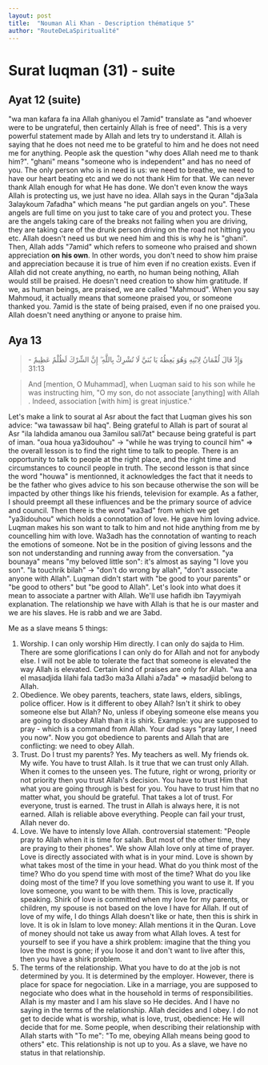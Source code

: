 ```yaml
---
layout: post
title:  "Nouman Ali Khan - Description thématique 5"
author: "RouteDeLaSpiritualité"
---
```


# Surat luqman (31) - suite

## Ayat 12 (suite)

"wa man kafara fa ina Allah ghaniyou el 7amid" translate as "and whoever were to be ungrateful, then certainly Allah is free of need". This is a very powerful statement made by Allah and lets try to understand it. Allah is saying that he does not need me to be grateful to him and he does not need me for anything. People ask the question "why does Allah need me to thank him?". "ghani" means "someone who is independent" and has no need of you. The only person who is in need is us: we need to breathe, we need to have our heart beating etc and we do not thank Him for that. We can never thank Allah enough for what He has done. We don't even know the ways Allah is protecting us, we just have no idea. Allah says in the Quran "dja3ala 3alaykoum 7afadha" which means "he put gardian angels on you". These angels are full time on you just to take care of you and protect you. These are the angels taking care of the breaks not failing when you are driving, they are taking care of the drunk person driving on the road not hitting you etc. Allah doesn't need us but we need him and this is why he is "ghani". 
Then, Allah adds "7amid" which refers to someone who praised and shown appreciation **on his own**. In other words, you don't need to show him praise and appreciation because it is true of him even if no creation exists. Even if Allah did not create anything, no earth, no human being nothing, Allah would still be praised. He doesn't need creation to show him gratitude. If we, as human beings, are praised, we are called "Mahmoud". When you say Mahmoud, it actually means that someone praised you, or someone thanked you. 7amid is the state of being praised, even if no one praised you. Allah doesn't need anything or anyone to praise him. 

## Aya 13

> وَإِذْ قَالَ لُقْمَانُ لِابْنِهِ وَهُوَ يَعِظُهُ يَا بُنَيَّ لَا تُشْرِكْ بِاللَّهِ ۖ إِنَّ الشِّرْكَ لَظُلْمٌ عَظِيمٌ - 31:13

> And [mention, O Muhammad], when Luqman said to his son while he was instructing him, "O my son, do not associate [anything] with Allah . Indeed, association [with him] is great injustice."

Let's make a link to sourat al Asr about the fact that Luqman gives his son advice: "wa tawassaw bil haq". Being grateful to Allah is part of sourat al Asr "ila lahdida amanou oua 3amilou sali7at" because being grateful is part of iman. "oua houa ya3idouhou" -> "while he was trying to council him" => the overall lesson is to find the right time to talk to people. There is an opportunity to talk to people at the right place, and the right time and circumstances to council people in truth. The second lesson is that since the word "houwa" is mentionned, it acknowledges the fact that it needs to be the father who gives advice to his son because otherwise the son will be impacted by other things like his friends, television for example. As a father, I should preempt all these influences and be the primary source of advice and council. Then there is the word "wa3ad" from which we get "ya3idouhou" which holds a connotation of love. He gave him loving advice. Luqman makes his son want to talk to him and not hide anything from me by councelling him with love. Wa3adh has the connotation of wanting to reach the emotions of someone. Not be in the position of giving lessons and the son not understanding and running away from the conversation. 
"ya bounaya" means "my beloved little son": it's almost as saying "I love you son". "la touchrik bilah" -> "don't do wrong by allah", "don't associate anyone with Allah". Luqman didn't start with "be good to your parents" or "be good to others" but "be good to Allah". 
Let's look into what does it mean to associate a partner with Allah. We'll use hafidh ibn Tayymiyah explanation. The relationship we have with Allah is that he is our master and we are his slaves. He is rabb and we are 3abd. 

Me as a slave means 5 things:
  1. Worship. I can only worship Him directly. I can only do sajda to Him. There are some glorifications I can only do for Allah and not for anybody else. I will not be able to tolerate the fact that someone is elevated the way Allah is elevated. Certain kind of praises are only for Allah. "wa ana el masadjida lilahi fala tad3o ma3a Allahi a7ada" => masadjid belong to Allah.
  2. Obedience. We obey parents, teachers, state laws, elders, siblings, police officer. How is it different to obey Allah? Isn't it shirk to obey someone else but Allah? No, unless if obeying someone else means you are going to disobey Allah than it is shirk. Example: you are supposed to pray - which is a command from Allah. Your dad says "pray later, I need you now". Now you got obedience to parents and Allah that are conflicting: we need to obey Allah.
  3. Trust. Do I trust my parents? Yes. My teachers as well. My friends ok. My wife. You have to trust Allah. Is it true that we can trust only Allah. When it comes to the unseen yes. The future, right or wrong, priority or not priority then you trust Allah's decision. You have to trust Him that what you are going through is best for you. You have to trust him that no matter what, you should be grateful. That takes a lot of trust. For everyone, trust is earned. The trust in Allah is always here, it is not earned. Allah is reliable above everything. People can fail your trust, Allah never do.
  4. Love. We have to intensly love Allah. controversial statement: "People pray to Allah when it is time for salah. But most of the other time, they are praying to their phones". We show Allah love only at time of prayer. Love is directly associated with what is in your mind. Love is shown by what takes most of the time in your head. What do you think most of the time? Who do you spend time with most of the time? What do you like doing most of the time? If you love something you want to use it. If you love someone, you want to be with them. This is love, practically speaking. Shirk of love is committed when my love for my parents, or children, my spouse is not based on the love I have for Allah. If out of love of my wife, I do things Allah doesn't like or hate, then this is shirk in love. It is ok in Islam to love money: Allah mentions it in the Quran. Love of money should not take us away from what Allah loves. A test for yourself to see if you have a shirk problem: imagine that the thing you love the most is gone; if you loose it and don't want to live after this, then you have a shirk problem.
  5. The terms of the relationship. What you have to do at the job is not determined by you. It is determined by the employer. However, there is place for space for negociation. Like in a marriage, you are supposed to negociate who does what in the household in terms of responsibilities. Allah is my master and I am his slave so He decides. And I have no saying in the terms of the relationship. Allah decides and I obey. I do not get to decide what is worship, what is love, trust, obedience: He will decide that for me. Some people, when describing their relationship with Allah starts with "To me": "To me, obeying Allah means being good to others" etc. This relationship is not up to you. As a slave, we have no status in that relationship.